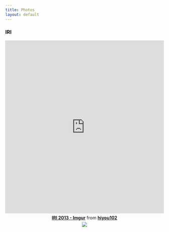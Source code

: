 ```yaml
---
title: Photos
layout: default
---
```


### IRI

<div style="text-align:center"><iframe class="imgur-album" width="100%" height="550" frameborder="0" src="http://imgur.com/a/SyK67/embed"></iframe><div style="margin-top:5px"><strong><a href="http://imgur.com/a/SyK67" target="_blank">IRI 2013 - Imgur</a></strong> from <strong><a href="http://hiyou102.imgur.com" target="_blank">hiyou102</a></strong></div><div style="margin-bottom:5px;margin-top:5px"><a target="_blank" href="http://embed.ly?src=embed"><img src="http://cdn.embed.ly/logos/embedly-powered-small-light.png" /></a></div></div>
